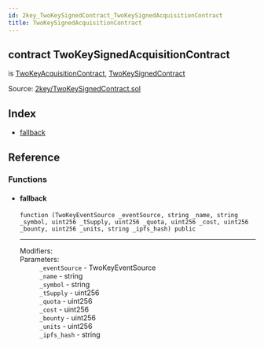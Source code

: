 ```yaml
---
id: 2key_TwoKeySignedContract_TwoKeySignedAcquisitionContract
title: TwoKeySignedAcquisitionContract
---
```


<div class="contract-doc"><div class="contract"><h2 class="contract-header"><span class="contract-kind">contract</span> TwoKeySignedAcquisitionContract</h2><p class="base-contracts"><span>is</span> <a href="2key_TwoKeyContract_TwoKeyAcquisitionContract.html">TwoKeyAcquisitionContract</a><span>, </span><a href="2key_TwoKeySignedContract.html">TwoKeySignedContract</a></p><div class="source">Source: <a href="git+https://github.com/2keynet/web3-alpha/blob/v0.0.3/contracts/2key/TwoKeySignedContract.sol" target="_blank">2key/TwoKeySignedContract.sol</a></div></div><div class="index"><h2>Index</h2><ul><li><a href="2key_TwoKeySignedContract_TwoKeySignedAcquisitionContract.html#">fallback</a></li></ul></div><div class="reference"><h2>Reference</h2><div class="functions"><h3>Functions</h3><ul><li><div class="item function"><span id="fallback" class="anchor-marker"></span><h4 class="name">fallback</h4><div class="body"><code class="signature">function <strong></strong><span>(TwoKeyEventSource _eventSource, string _name, string _symbol, uint256 _tSupply, uint256 _quota, uint256 _cost, uint256 _bounty, uint256 _units, string _ipfs_hash) </span><span>public </span></code><hr/><dl><dt><span class="label-modifiers">Modifiers:</span></dt><dd></dd><dt><span class="label-parameters">Parameters:</span></dt><dd><div><code>_eventSource</code> - TwoKeyEventSource</div><div><code>_name</code> - string</div><div><code>_symbol</code> - string</div><div><code>_tSupply</code> - uint256</div><div><code>_quota</code> - uint256</div><div><code>_cost</code> - uint256</div><div><code>_bounty</code> - uint256</div><div><code>_units</code> - uint256</div><div><code>_ipfs_hash</code> - string</div></dd></dl></div></div></li></ul></div></div></div>
